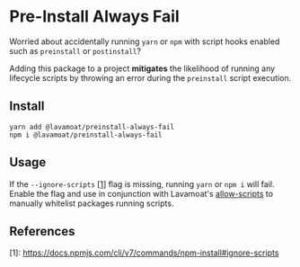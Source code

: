 # Pre-Install Always Fail

Worried about accidentally running `yarn` or `npm` with script hooks enabled such as `preinstall` or `postinstall`?

Adding this package to a project **mitigates** the likelihood of running any lifecycle scripts by throwing an error during the `preinstall` script execution.

## Install

```
yarn add @lavamoat/preinstall-always-fail
npm i @lavamoat/preinstall-always-fail
```

## Usage

If the `--ignore-scripts` [[1](#1)] flag is missing, running `yarn` or `npm i` will fail.
Enable the flag and use in conjunction with Lavamoat's [allow-scripts](https://github.com/LavaMoat/LavaMoat/tree/main/packages/allow-scripts) to manually whitelist packages running scripts.

## References

<a id="1">[1]</a>: https://docs.npmjs.com/cli/v7/commands/npm-install#ignore-scripts
